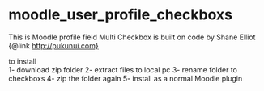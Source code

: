 # moodle_user_profile_checkboxs
This is Moodle profile field Multi Checkbox
is built on code by Shane Elliot {@link http://pukunui.com}

to install<br>
1- download zip folder
2- extract files to local pc
3- rename folder to checkboxs
4- zip the folder again 
5- install as a normal Moodle plugin

